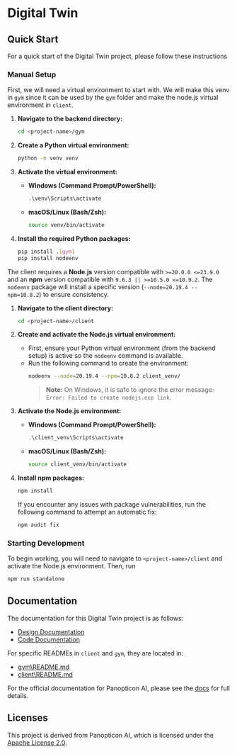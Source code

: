 # Digital Twin

## Quick Start

For a quick start of the Digital Twin project, please follow these instructions

### Manual Setup

<!-- If you prefer to set up the environment manually, follow the steps below. -->

First, we will need a virtual environment to start with. We will make this venv in `gym` since it can be used by the `gym` folder and make the node.js virtual environment in `client`. 

1.  **Navigate to the backend directory:**
    ```bash
    cd <project-name>/gym
    ```

2.  **Create a Python virtual environment:**
    ```bash
    python -m venv venv
    ```

3.  **Activate the virtual environment:**
    * **Windows (Command Prompt/PowerShell):**
        ```powershell
        .\venv\Scripts\activate
        ```
    * **macOS/Linux (Bash/Zsh):**
        ```bash
        source venv/bin/activate
        ```

4.  **Install the required Python packages:**
    ```bash
    pip install .[gym]
    pip install nodeenv
    ```

The client requires a **Node.js** version compatible with `>=20.0.0 <=23.9.0` and an **npm** version compatible with `9.6.3 || >=10.5.0 <=10.9.2`. The `nodeenv` package will install a specific version (`--node=20.19.4 --npm=10.8.2`) to ensure consistency.


1.  **Navigate to the client directory:**
    ```bash
    cd <project-name>/client
    ```

2.  **Create and activate the Node.js virtual environment:**
    * First, ensure your Python virtual environment (from the backend setup) is active so the `nodeenv` command is available.
    * Run the following command to create the environment:
        ```bash
        nodeenv --node=20.19.4 --npm=10.8.2 client_venv/
        ```
        > **Note:** On Windows, it is safe to ignore the error message: `Error: Failed to create nodejs.exe link`.

3.  **Activate the Node.js environment:**
    * **Windows (Command Prompt/PowerShell):**
        ```powershell
        .\client_venv\Scripts\activate
        ```
    * **macOS/Linux (Bash/Zsh):**
        ```bash
        source client_venv/bin/activate
        ```

4.  **Install npm packages:**
    ```bash
    npm install
    ```
    If you encounter any issues with package vulnerabilities, run the following command to attempt an automatic fix:
    ```bash
    npm audit fix
    ```

### Starting Development

To begin working, you will need to navigate to `<project-name>/client` and activate the Node.js environment.
Then, run
```bash
npm run standalone
```

## Documentation

The documentation for this Digital Twin project is as follows:
- [Design Documentation](https://docs.google.com/document/d/13I3vo_xWJPcEjBS7f4XPh79qed9hrBFgX0KQlmyAhu0/edit?usp=sharing)
- [Code Documentation](https://docs.google.com/document/d/1fFs3nLwANOcGPW7UW92hnO8h_3fxLdZ_TwPN8es20ao/edit?usp=sharing)

For specific READMEs in `client` and `gym`, they are located in:
- [gym\README.md](.\gym\README.md)
- [client\README.md](.\client\README.md)

For the official documentation for Panopticon AI, please see the [docs](https://docs.panopticon-ai.com/) for full details.

## Licenses

This project is derived from Panopticon AI, which is licensed under the [Apache License 2.0](https://github.com/Panopticon-AI-team/panopticon/blob/main/LICENSE).
